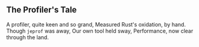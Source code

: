 ## The Profiler's Tale

A profiler, quite keen and so grand,
Measured Rust's oxidation, by hand.
Though `jeprof` was away,
Our own tool held sway,
Performance, now clear through the land.
